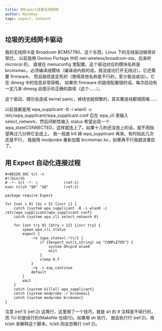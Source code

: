 ```yaml
---
title: 用Expect连接无线网络
author: MaskRay
tags: expect, network
---
```


## 垃圾的无线网卡驱动

我的无线网卡是 Broadcom BCM57780，这个东西，Linux 下的无线驱动做得非常烂。
以前我用 Gentoo Portage 中的 net-wireless/broadcom-sta，后来听 _microcai_ 的，
直接在 menuconfig 里配置。这个驱动对应的模块名称是 brcmsmac，必须编译成模块（编译进内核的话，我没成功打开无线过）。它还需要 firmware，
而且路径是定死的（使用其他名称是不行的，至少我没成功）。它在 dmesg 中的信息非常简略，
如果你 firmware 的路径配置错的话，每次启动有一定几率 dmesg 会提示你正确的路径（这个……）。

这个驱动，偶尔会造成 kernel panic，掉线也挺频繁的，其实要连线都很困难……

以前我都是用
wpa_supplicant -B -i wlan0 -c /etc/wpa_supplicant/wpa_supplicant.conf
后在 wpa_cli 里输入 select_network，然后间断性输入 status 希望出现一个
wpa_stateCONNECTED，这样就连上了。如果十几秒还没连上的话，就不用指望再过几分钟它会连上。
我一般是 kill 掉 wpa_supplicant 再来。有时如此几次还是不行，
我就用 modprobe 重新加载 brcmsmac.ko，如果再不行我就该重启了。

## 用 Expect 自动化连接过程

    #+BEGIN_SRC tcl -n
    #!/bin/sh
    # -*- tcl -*- \            (ref:1)
    exec tclsh "$0" "$@"       (ref:2)

    package require Expect

    for {set i 0} {$i < 5} {incr i} {
        catch {system wpa_supplicant -B -i wlan0 -c /etc/wpa_supplicant/wpa_supplicant.conf}
        catch {system wpa_cli select_network 0}

        for {set try 0} {$try < 12} {incr try} {
            spawn wpa_cli status
            expect {
                -re {wpa_state=(.*)\r} {
                    if {$expect_out(1,string) eq "COMPLETED"} {
                        system dhcpcd wlan0
                        exit
                    }
                    sleep 0.7
                }
                -re .+ exp_continue
                default
            }
            wait
        }
        catch {system killall wpa_supplicant}
        catch {system modprobe -r brcmsmac}
        catch {system modprobe brcmsmac}
    }

注意 (ref:1) (ref:2) 这两行，这里用了一个技巧，就是 sh 的 # 注释是不续行的，而 Tcl 的是续行的(Makefile 也续行)。如果用 sh 执行，
就会执行行 (ref:2)，用 tclsh 来解释这个脚本。tclsh 则会忽略行 (ref:2)。
